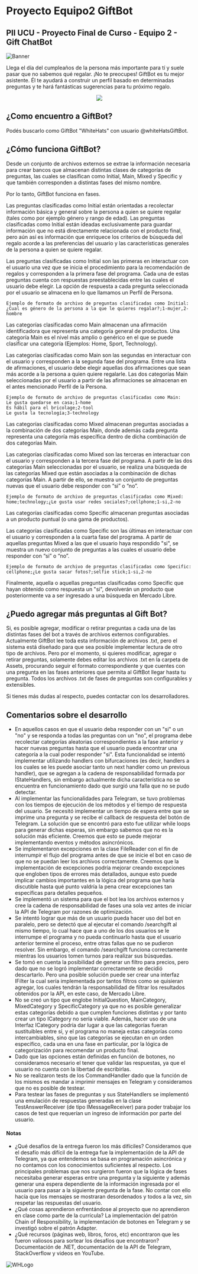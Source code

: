 # Proyecto Equipo2 GiftBot
## PII UCU - Proyecto Final de Curso - Equipo 2 - Gift ChatBot

![Banner](./Assets/gift.png)

Llega el día del cumpleaños de la persona más importante para tí y suele pasar que no sabemos qué regalar. ¡No te preocupes! GiftBot es tu mejor asistente. Él te ayudará a construir un perfil basado en determinadas preguntas y te hará fantásticas sugerencias para tu próximo regalo.

<p align="center">
  <img src="./Assets/demo.png">
</p>

## ¿Como encuentro a GiftBot?

Podés buscarlo como GiftBot "WhiteHats" con usuario @whiteHatsGiftBot.

## ¿Cómo funciona GiftBot?
Desde un conjunto de archivos externos se extrae la información necesaria para crear bancos que almacenan distintas clases de categorías de preguntas, las cuales se clasifican como Initial, Main, Mixed y Specific y que también corresponden a distintas fases del mismo nombre. 

Por lo tanto, GiftBot funciona en fases.

Las preguntas clasificadas como Initial están orientadas a recolectar información básica y general sobre la persona a quien se quiere regalar (tales como por ejemplo género y rango de edad). Las preguntas clasificadas como Initial están ideadas exclusivamente para guardar información que no está directamente relacionada con el producto final, pero aún así es información que enriquece los criterios de búsqueda del regalo acorde a las preferencias del usuario y las características generales de la persona a quien se quiere regalar.

Las preguntas clasificadas como Initial son las primeras en interactuar con el usuario una vez que se inicia el procedimiento para la recomendación de regalos y corresponden a la primera fase del programa. Cada una de estas preguntas cuenta con respuestas preestablecidas entre las cuales el usuario debe elegir. La opción de respuesta a cada pregunta seleccionada por el usuario se almacena en lo que llamamos un Perfil de Persona. 

```
Ejemplo de formato de archivo de preguntas clasificadas como Initial:
¿Cual es género de la persona a la que le quieres regalar?;1-mujer,2-hombre
```

Las categorías clasificadas como Main almacenan una afirmación identificadora que representa una categoría general de productos. Una categoría Main es el nivel más amplio o genérico en el que se puede clasificar una categoría (Ejemplos: Home, Sport, Technology).

Las categorías clasificadas como Main son las segundas en interactuar con el usuario y corresponden a la segunda fase del programa. Entre una lista de afirmaciones, el usuario debe elegir aquellas dos afirmaciones que sean más acorde a la persona a quien quiere regalarle. Las dos categorías Main seleccionadas por el usuario a partir de las afirmaciones se almacenan en el antes mencionado Perfil de la Persona.

```
Ejemplo de formato de archivo de preguntas clasificadas como Main:
Le gusta quedarse en casa;1-home
Es hábil para el bricolage;2-tool
Le gusta la tecnología;3-technology
``` 
Las categorías clasificadas como Mixed almacenan preguntas asociadas a la combinación de dos categorías Main, donde además cada pregunta representa una categoría más específica dentro de dicha combinación de dos categorías Main.

Las categorías clasificadas como Mixed son las terceras en interactuar con el usuario y corresponden a la tercera fase del programa. A partir de las dos categorías Main seleccionadas por el usuario, se realiza una búsqueda de las categorías Mixed que están asociadas a la combinación de dichas categorías Main. A partir de ello, se muestra un conjunto de preguntas nuevas que el usuario debe responder con “si” o “no”.

```
Ejemplo de formato de archivo de preguntas clasificadas como Mixed:
home;technology;¿Le gusta usar redes sociales?;cellphone;1-si,2-no
```

Las categorías clasificadas como Specific almacenan preguntas asociadas a un producto puntual (o una gama de productos).

Las categorías clasificadas como Specific son las últimas en interactuar con el usuario y corresponden a la cuarta fase del programa. A partir de aquellas preguntas Mixed a las que el usuario haya respondido "si", se muestra un nuevo conjunto de preguntas a las cuales el usuario debe responder con “si” o “no”. 

```
Ejemplo de formato de archivo de preguntas clasificadas como Specific:
cellphone;¿Le gusta sacar fotos?;selfie stick;1-si,2-no
```
Finalmente, aquella o aquellas preguntas clasificadas como Specific que hayan obtenido como respuesta un "si", devolverán un producto que posteriormente va a ser ingresado a una búsqueda en Mercado Libre.

## ¿Puedo agregar más preguntas al Gift Bot?
Si, es posible agregar, modificar o retirar preguntas a cada una de las distintas fases del bot a través de archivos externos configurables. Actualmente GiftBot lee toda esta información de archivos .txt, pero el sistema está diseñado para que sea posible implementar lectura de otro tipo de archivos. Pero por el momento, si quieres modificar, agregar o retirar preguntas, solamente debes editar los archivos .txt en la carpeta de Assets, procurando seguir el formato correspondiente y que cuentes con una pregunta en las fases anteriores que permita al GiftBot llegar hasta tu pregunta. Todos los archivos .txt de fases de preguntas son configurables y extensibles.

Si tienes más dudas al respecto, puedes contactar con los desarrolladores.

## Comentarios sobre el desarrollo

- En aquellos casos en que el usuario deba responder con un "si" o un "no" y se responda a todas las preguntas con un "no", el programa debe recolectar categorías aleatorias correspondientes a la fase anterior y hacer nuevas preguntas hasta que el usuario pueda encontrar una categoría a la cual poder responder "si". Esta funcionalidad se intentó implementar utilizando handlers con bifurcaciones (es decir, handlers a los cuales se les puede asociar tanto un next handler como un previous handler), que se agregan a la cadena de responsabilidad formada por IStateHandlers, sin embargo actualmente dicha característica no se encuentra en funcionamiento dado que surgió una falla que no se pudo detectar.
- Al implementar las funcionalidades para Telegram, se tuvo problemas con los tiempos de ejecución de los métodos y el tiempo de respuesta del usuario. Se necesitó implementar un tiempo de espera entre que se imprime una pregunta y se recibe el callback de respuesta del botón de Telegram. La solución que se encontró para esto fue utilizar while loops para generar dichas esperas, sin embargo sabemos que no es la solución más eficiente. Creemos que esto se puede mejorar implementando eventos y métodos asincrónicos.
- Se implementaron excepciones en la clase FileReader con el fin de interrumpir el flujo del programa antes de que se inicie el bot en caso de que no se puedan leer los archivos correctamente. Creemos que la implementación de excepciones podría mejorar creando excepciones que engloben tipos de errores más detallados, aunque esto puede implicar cambios importantes en la lógica del programa que haría discutible hasta qué punto valdría la pena crear excepciones tan específicas para detalles pequeños.
- Se implementó un sistema para que el bot lea los archivos externos y cree la cadena de responsabilidad de fases una sola vez antes de iniciar la API de Telegram por razones de optimización.
- Se intentó lograr que más de un usuario pueda hacer uso del bot en paralelo, pero se detectó que al ejecutar el comando /searchgift al mismo tiempo, lo cual hace que a uno de los dos usuarios se le interrumpe el programa y no pueda continuarlo hasta que el usuario anterior termine el proceso, entre otras fallas que no se pudieron resolver. Sin embargo, el comando /searchgift funciona correctamente mientras los usuarios tomen turnos para realizar sus búsquedas.
- Se tomó en cuenta la posibilidad de generar un filtro para precios, pero dado que no se logró implementar correctamente se decidió descartarlo. Pero una posible solución puede ser crear una interfaz IFilter la cual sería implementada por tantos filtros como se quisieran agregar, los cuales tendrán la responsabilidad de filtrar los resultados obtenidos por la API, en este caso, de Mercado Libre.
- No se creó un tipo que englobe InitialQuestion, MainCategory, MixedCategory y SpecificCategory ya que no es posible generalizar estas categorías debido a que cumplen funciones distintas y por tanto crear un tipo ICategory no sería viable. Además, hacer uso de una Interfaz ICategory podría dar lugar a que las categorías fueran sustituibles entre sí, y el programa no maneja estas categorías como intercambiables, sino que las categorías se ejecutan en un orden específico, cada una en una fase en particular, por la lógica de categorización para recomendar un producto final. 
- Dado que las opciones están definidas en función de botones, no consideramos necesario el tener que validar las respuestas, ya que el usuario no cuenta con la libertad de escribirlas. 
- No se realizaron tests de los CommandHandler dado que la función de los mismos es mandar a imprimir mensajes en Telegram y consideramos que no es posible de testear.
- Para testear las fases de preguntas y sus StateHandlers se implementó una emulación de respuestas generadas en la clase TestAnswerReceiver (de tipo IMessageReceiver) para poder trabajar los casos de test que requerían un ingreso de información por parte del usuario.

#### Notas

- ¿Qué desafíos de la entrega fueron los más difíciles?
Consideramos que el desafío más difícil de la entrega fue la implementación de la API de Telegram, ya que entendemos se basa en programación asincrónica y no contamos con los conocimientos suficientes al respecto. Los principales problemas que nos surgieron fueron que la lógica de fases necesitaba generar esperas entre una pregunta y la siguiente y además generar una espera dependiente de la información ingresada por el usuario para pasar a la siguiente pregunta de la fase. No contar con ello hacía que los mensajes se mostraran desordenados y todos a la vez, sin respetar las respuestas del usuario.
- ¿Qué cosas aprendieron enfrentándose al proyecto que no aprendieron en clase como parte de la currícula?
La implementación del patrón Chain of Responsibility, la implementación de botones en Telegram y se investigó sobre el patrón Adapter.
- ¿Qué recursos (páginas web, libros, foros, etc) encontraron que les fueron valiosos para sortear los desafíos que encontraron?
Documentación de .NET, documentación de la API de Telegram, StackOverflow y videos en YouTube.

![WHLogo](./Assets/logowhitehats.png)
